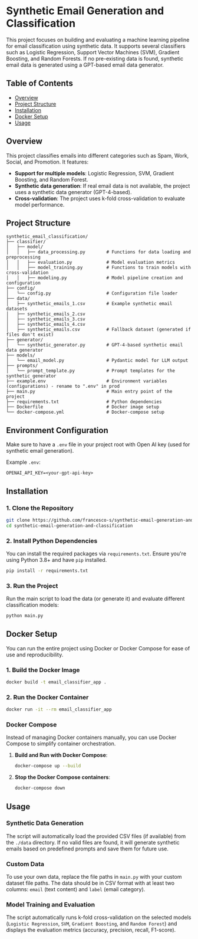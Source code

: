 # Synthetic Email Generation and Classification

This project focuses on building and evaluating a machine learning pipeline for email classification using synthetic data. It supports several classifiers such as Logistic Regression, Support Vector Machines (SVM), Gradient Boosting, and Random Forests. If no pre-existing data is found, synthetic email data is generated using a GPT-based email data generator.

## Table of Contents
- [Overview](#overview)
- [Project Structure](#project-structure)
- [Installation](#installation)
- [Docker Setup](#docker-setup)
- [Usage](#usage)

## Overview

This project classifies emails into different categories such as Spam, Work, Social, and Promotion. It features:
- **Support for multiple models**: Logistic Regression, SVM, Gradient Boosting, and Random Forest.
- **Synthetic data generation**: If real email data is not available, the project uses a synthetic data generator (GPT-4-based).
- **Cross-validation**: The project uses k-fold cross-validation to evaluate model performance.

## Project Structure

```
synthetic_email_classification/
├── classifier/
│   ├── model/
│   │   ├── data_processing.py        # Functions for data loading and preprocessing
│   │   ├── evaluation.py             # Model evaluation metrics
│   │   ├── model_training.py         # Functions to train models with cross-validation
│   │   ├── modeling.py               # Model pipeline creation and configuration
├── config/
│   └── config.py                     # Configuration file loader
├── data/                             
│   ├── synthetic_emails_1.csv        # Example synthetic email datasets
│   ├── synthetic_emails_2.csv
│   ├── synthetic_emails_3.csv
│   ├── synthetic_emails_4.csv
│   ├── synthetic_emails.csv          # Fallback dataset (generated if files don't exist)
├── generator/
│   └── synthetic_generator.py        # GPT-4-based synthetic email data generator
├── models/
│   └── email_model.py                # Pydantic model for LLM output
├── prompts/
│   └── prompt_template.py            # Prompt templates for the synthetic generator
├── example.env                       # Environment variables (configurations) - rename to ".env" in prod
├── main.py                           # Main entry point of the project
├── requirements.txt                  # Python dependencies
├── Dockerfile                        # Docker image setup
└── docker-compose.yml                # Docker-compose setup

```

## Environment Configuration
Make sure to have a `.env` file in your project root with Open AI key (used for synthetic email generation).

Example `.env`:
```
OPENAI_API_KEY=<your-gpt-api-key>
```

## Installation

### 1. Clone the Repository
```bash
git clone https://github.com/francesco-s/synthetic-email-generation-and-classification.git
cd synthetic-email-generation-and-classification
```

### 2. Install Python Dependencies
You can install the required packages via `requirements.txt`. Ensure you're using Python 3.8+ and have `pip` installed.
```bash
pip install -r requirements.txt
```

### 3. Run the Project
Run the main script to load the data (or generate it) and evaluate different classification models:
```bash
python main.py
```

## Docker Setup

You can run the entire project using Docker or Docker Compose for ease of use and reproducibility.

### 1. Build the Docker Image

```bash
docker build -t email_classifier_app .
```

### 2. Run the Docker Container

```bash
docker run -it --rm email_classifier_app
```

### Docker Compose

Instead of managing Docker containers manually, you can use Docker Compose to simplify container orchestration.

1. **Build and Run with Docker Compose**:
   ```bash
   docker-compose up --build
   ```

2. **Stop the Docker Compose containers**:
   ```bash
   docker-compose down
   ```

## Usage

### Synthetic Data Generation
The script will automatically load the provided CSV files (if available) from the `./data` directory. If no valid files are found, it will generate synthetic emails based on predefined prompts and save them for future use.

### Custom Data
To use your own data, replace the file paths in `main.py` with your custom dataset file paths. The data should be in CSV format with at least two columns: `email` (text content) and `label` (email category).

### Model Training and Evaluation
The script automatically runs k-fold cross-validation on the selected models (`Logistic Regression`, `SVM`, `Gradient Boosting`, and `Random Forest`) and displays the evaluation metrics (accuracy, precision, recall, F1-score).